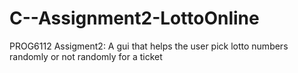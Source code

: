 C--Assignment2-LottoOnline
==========================

PROG6112 Assigment2: A gui that helps the user pick lotto numbers randomly or not randomly for a ticket
